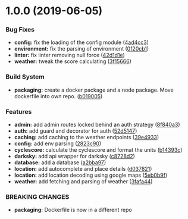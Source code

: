 # 1.0.0 (2019-06-05)


### Bug Fixes

* **config:** fix the loading of the config module ([4ad4cc3](https://github.com/cyclecheck/api-server/commit/4ad4cc3))
* **environment:** fix the parsing of environment ([0f20cb1](https://github.com/cyclecheck/api-server/commit/0f20cb1))
* **linter:** fix linter removing null force ([42d1d1e](https://github.com/cyclecheck/api-server/commit/42d1d1e))
* **weather:** tweak the score calculating ([3f15666](https://github.com/cyclecheck/api-server/commit/3f15666))


### Build System

* **packaging:** create a docker package and a node package.  Move dockerfile into own repo. ([b019005](https://github.com/cyclecheck/api-server/commit/b019005))


### Features

* **admin:** add admin routes locked behind an auth strategy ([8f840a3](https://github.com/cyclecheck/api-server/commit/8f840a3))
* **auth:** add guard and decorator for auth ([52d5147](https://github.com/cyclecheck/api-server/commit/52d5147))
* **caching:** add caching to the weather endpoints ([39e4933](https://github.com/cyclecheck/api-server/commit/39e4933))
* **config:** add env parsing ([2823c90](https://github.com/cyclecheck/api-server/commit/2823c90))
* **cyclescore:** calculate the cyclescore and format the units ([b14393c](https://github.com/cyclecheck/api-server/commit/b14393c))
* **darksky:** add api wrapper for darksky ([c8728d2](https://github.com/cyclecheck/api-server/commit/c8728d2))
* **database:** add a database ([a2bba97](https://github.com/cyclecheck/api-server/commit/a2bba97))
* **location:** add autocomplete and place details ([d037821](https://github.com/cyclecheck/api-server/commit/d037821))
* **location:** add location decoding using google maps ([5eb0b9f](https://github.com/cyclecheck/api-server/commit/5eb0b9f))
* **weather:** add fetching and parsing of weather ([3fafa44](https://github.com/cyclecheck/api-server/commit/3fafa44))


### BREAKING CHANGES

* **packaging:** Dockerfile is now in a different repo
